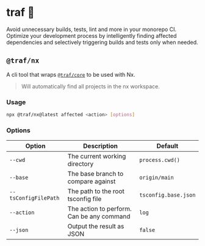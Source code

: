 # traf 🚀

Avoid unnecessary builds, tests, lint and more in your monorepo CI. Optimize your development process by intelligently finding affected dependencies and selectively triggering builds and tests only when needed.

## `@traf/nx`

A cli tool that wraps [`@traf/core`](https://github.com/lemonade-hq/traf#trafcore) to be used with Nx.
> Will automatically find all projects in the nx workspace.

### **Usage**

```bash
npx @traf/nx@latest affected <action> [options]
```

### **Options**

| Option | Description | Default |
| --- | --- | --- |
| `--cwd` | The current working directory | `process.cwd()` |
| `--base` | The base branch to compare against | `origin/main` |
| `--tsConfigFilePath` | The path to the root tsconfig file | `tsconfig.base.json` |
| `--action` | The action to perform. Can be any command | `log` |
| `--json` | Output the result as JSON | `false` |
